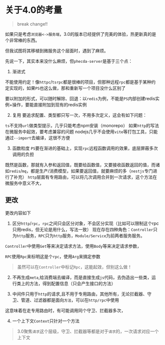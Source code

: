 # 关于4.0的考量
> break change!!

如果只是考虑`浏览器<->服务端`，3.0的版本已经提供了完美的体验，热更新真的是个非常棒的东西。

但我试图将其移植到微服务这个层面时，遇到了麻烦。

先说一下，其实本来没什么麻烦，但`phecda-server`是基于三个点：

1. 渐进式

不能使用约定！像`httpc`/`tsrpc`都是很棒的项目，但那种远程`rpc`都是基于某种约定实现的，如果`PS`也这么做，那和重新写一个项目没什么区别了

要以附加的形式，可以随时解除、回退：以`redis`为例，不能是`PS`内部创建redis实例+操作，要能直接附加到现有的redis实例

2. 复用
要追求配置、类型都只写一次，不用多次定义，这会有如下问题：

`ts`不支持`url`做类型提示，几乎只能考虑npm安装（monorepo）
如果`http`的写法在微服务中起效，要考虑兼容的问题
nodejs几乎不会使用`vite`等打包工具，只能通过`--import`去编译，这很不方便

3. 函数粒度
`PS`要在渐进的基础上，实现`rpc`远程函数调用的效果，底层屏蔽多次调用的负担

既然是函数，那就有入参和返回值，既要给函数值，又要接收函数返回的值，而诸如`redis`/`mq`，都是生产/消费模型，如果要返回值，就要麻烦的多（`nestjs`专门进行了补充）
`http`层面有专用路由，可以将几次调用合并到一次请求，这个方法在微服务中意义不大，


## 更改
更改内容如下

1. 区分`http`/`rpc`，`rpc`之间只会区分对象，不会区分实现（比如可以限制这个rpc只用redis，但无论是用什么，写法一致）
现在存在四种角色：`Controller`只为`http`服务，`RPC`只为`http`服务，`Module/Service`为前两者服务服务。

`Controller`中使用`Get`等来决定请求方法，使用`Body`等来决定请求参数，

`RPC`使用`Rpc`来标明这是个`rpc`，使用`Arg`来搞定参数

> 虽然可以在`Controller`中标记`Rpc`，这能起效，但别这么做！

2. 不再生成`meta`,给消费端去编译，而是直接生成`js`代码，去伪造出一些类，运行类上的方法，得到配置信息（只会产生接口的方法）

3. 中间件只用于`http`的请求,且不用于专用路由，其他所有，无论拦截器、守卫、管道、过滤器都是面向`方法`，可以在`http/rpc`中使用

这意味着在走专用路由时，有可能调用同个守卫、拦截器多次，

4. 一个上下文`Context`只针对一个方法

> 3.0聚焦`请求`这个层级，守卫、拦截器等都是对于`请求`的，一次请求对应一个上下文
